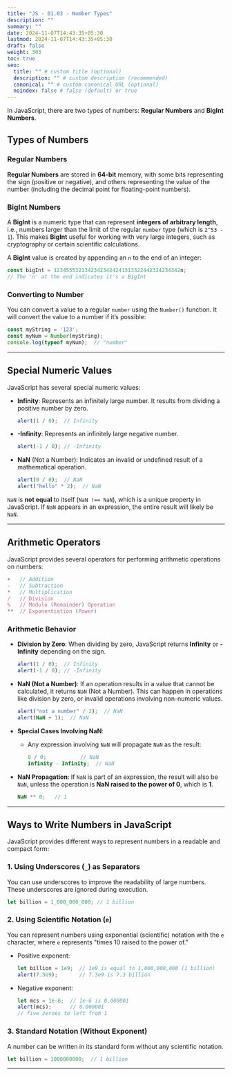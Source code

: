 ```yaml
---
title: "JS - 01.03 - Number Types"
description: ""
summary: ""
date: 2024-11-07T14:43:35+05:30
lastmod: 2024-11-07T14:43:35+05:30
draft: false
weight: 303
toc: true
seo:
  title: "" # custom title (optional)
  description: "" # custom description (recommended)
  canonical: "" # custom canonical URL (optional)
  noindex: false # false (default) or true
---
```



In JavaScript, there are two types of numbers: **Regular Numbers** and **BigInt Numbers**.

## Types of Numbers

### Regular Numbers

**Regular Numbers** are stored in **64-bit** memory, with some bits representing the sign (positive or negative), and others representing the value of the number (including the decimal point for floating-point numbers).

### BigInt Numbers

A **BigInt** is a numeric type that can represent **integers of arbitrary length**, i.e., numbers larger than the limit of the regular `number` type (which is `2^53 - 1`). This makes **BigInt** useful for working with very large integers, such as cryptography or certain scientific calculations.

A **BigInt** value is created by appending an `n` to the end of an integer:
```js
const bigInt = 12345553213423423424241313322442324234342n;
// The 'n' at the end indicates it's a BigInt
```

### Converting to Number

You can convert a value to a regular `number` using the `Number()` function. It will convert the value to a number if it’s possible:
```js
const myString = '123';
const myNum = Number(myString);
console.log(typeof myNum);  // "number"
```

---

## Special Numeric Values

JavaScript has several special numeric values:

- **Infinity**: Represents an infinitely large number. It results from dividing a positive number by zero.
  ```js
  alert(1 / 0);  // Infinity
  ```

- **-Infinity**: Represents an infinitely large negative number.
  ```js
  alert(-1 / 0); // -Infinity
  ```

- **NaN** (Not a Number): Indicates an invalid or undefined result of a mathematical operation.
  ```js
  alert(0 / 0);  // NaN
  alert("hello" * 2);  // NaN
  ```
`NaN` is **not equal** to itself (`NaN !== NaN`), which is a unique property in JavaScript.
If `NaN` appears in an expression, the entire result will likely be `NaN`.

---

## Arithmetic Operators

JavaScript provides several operators for performing arithmetic operations on numbers:

```js
+   // Addition
-   // Subtraction
*   // Multiplication
/   // Division
%   // Modulo (Remainder) Operation
**  // Exponentiation (Power)
```

### Arithmetic Behavior

- **Division by Zero**: When dividing by zero, JavaScript returns **Infinity** or **-Infinity** depending on the sign.
  ```js
  alert(1 / 0);  // Infinity
  alert(-1 / 0); // -Infinity
  ```

- **NaN (Not a Number)**: If an operation results in a value that cannot be calculated, it returns `NaN` (Not a Number). This can happen in operations like division by zero, or invalid operations involving non-numeric values.
  ```js
  alert("not a number" / 2);  // NaN
  alert(NaN + 1);  // NaN
  ```

- **Special Cases Involving NaN**:
  - Any expression involving `NaN` will propagate `NaN` as the result:
    ```js
    0 / 0;           // NaN
    Infinity - Infinity;  // NaN
    ```

- **NaN Propagation**:
  If `NaN` is part of an expression, the result will also be `NaN`, unless the operation is **NaN raised to the power of 0**, which is **1**.
  ```js
  NaN ** 0;   // 1
  ```
  
---

## Ways to Write Numbers in JavaScript

JavaScript provides different ways to represent numbers in a readable and compact form:

### 1. Using Underscores (`_`) as Separators
You can use underscores to improve the readability of large numbers. These underscores are ignored during execution.

```js
let billion = 1_000_000_000; // 1 billion
```

### 2. Using Scientific Notation (`e`)
You can represent numbers using exponential (scientific) notation with the `e` character, where `e` represents "times 10 raised to the power of."

- Positive exponent:
  ```js
  let billion = 1e9;  // 1e9 is equal to 1,000,000,000 (1 billion)
  alert(7.3e9);       // 7.3e9 is 7.3 billion
  ```

- Negative exponent:
  ```js
  let mcs = 1e-6;  // 1e-6 is 0.000001
  alert(mcs);      // 0.000001
  // five zeroes to left from 1
  ```

### 3. Standard Notation (Without Exponent)
A number can be written in its standard form without any scientific notation.

```js
let billion = 1000000000;  // 1 billion
```

---
